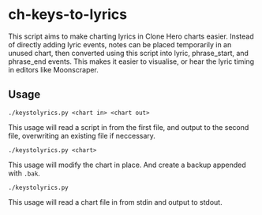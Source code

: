 # ch-keys-to-lyrics

This script aims to make charting lyrics in Clone Hero charts easier. Instead of directly adding lyric events, 
notes can be placed temporarily in an unused chart, then converted using this script into lyric, phrase_start, 
and phrase_end events. This makes it easier to visualise, or hear the lyric timing in editors like Moonscraper.

## Usage

	./keystolyrics.py <chart in> <chart out>

This usage will read a script in from the first file, and output to the second file, overwriting an existing file if neccessary.

	./keystolyrics.py <chart>

This usage will modify the chart in place. And create a backup appended with `.bak`.

	./keystolyrics.py

This usage will read a chart file in from stdin and output to stdout.
